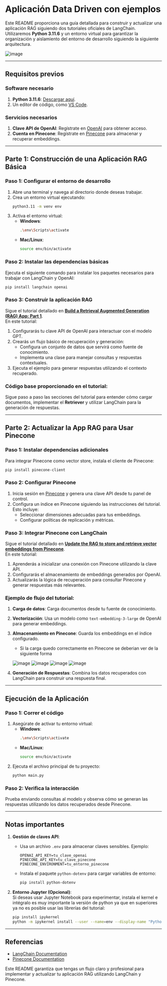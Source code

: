 # **Aplicación Data Driven con ejemplos** 

Este README proporciona una guía detallada para construir y actualizar una aplicación RAG siguiendo dos tutoriales oficiales de LangChain. Utilizaremos **Python 3.11.6** y un entorno virtual para garantizar la organización y aislamiento del entorno de desarrollo siguiendo la siguiente arquitectura.

![image](https://github.com/user-attachments/assets/d88df605-6259-4b21-ba6a-47c8ea9aa1b5)
  

---

## **Requisitos previos**  

### Software necesario  
1. **Python 3.11.6**: [Descargar aquí](https://www.python.org/downloads/).  
2. Un editor de código, como [VS Code](https://code.visualstudio.com/).

### Servicios necesarios  
1. **Clave API de OpenAI**: Regístrate en [OpenAI](https://platform.openai.com/) para obtener acceso.  
2. **Cuenta en Pinecone**: Regístrate en [Pinecone](https://www.pinecone.io/) para almacenar y recuperar embeddings.  

---

## **Parte 1: Construcción de una Aplicación RAG Básica**  

### Paso 1: Configurar el entorno de desarrollo  

1. Abre una terminal y navega al directorio donde deseas trabajar.  
2. Crea un entorno virtual ejecutando:  
   ```bash
   python3.11 -m venv env
   ```  
3. Activa el entorno virtual:  
   - **Windows**:  
     ```bash
     .\env\Scripts\activate
     ```  
   - **Mac/Linux**:  
     ```bash
     source env/bin/activate
     ```  

### Paso 2: Instalar las dependencias básicas  

Ejecuta el siguiente comando para instalar los paquetes necesarios para trabajar con LangChain y OpenAI:  
```bash
pip install langchain openai
```  

### Paso 3: Construir la aplicación RAG  

Sigue el tutorial detallado en **[Build a Retrieval Augmented Generation (RAG) App: Part 1](https://python.langchain.com/docs/tutorials/rag/)**.  
En este tutorial:  
1. Configurarás tu clave API de OpenAI para interactuar con el modelo GPT.  
2. Crearás un flujo básico de recuperación y generación:  
   - Configura un conjunto de datos que servirá como fuente de conocimiento.  
   - Implementa una clase para manejar consultas y respuestas contextuales.  
3. Ejecuta el ejemplo para generar respuestas utilizando el contexto recuperado.  

### Código base proporcionado en el tutorial:  
Sigue paso a paso las secciones del tutorial para entender cómo cargar documentos, implementar el **Retriever** y utilizar LangChain para la generación de respuestas.  

---

## **Parte 2: Actualizar la App RAG para Usar Pinecone**  

### Paso 1: Instalar dependencias adicionales  

Para integrar Pinecone como vector store, instala el cliente de Pinecone:  
```bash
pip install pinecone-client
```  

### Paso 2: Configurar Pinecone  

1. Inicia sesión en [Pinecone](https://www.pinecone.io/) y genera una clave API desde tu panel de control.  
2. Configura un índice en Pinecone siguiendo las instrucciones del tutorial. Esto incluye:  
   - Seleccionar dimensiones adecuadas para tus embeddings.  
   - Configurar políticas de replicación y métricas.  

### Paso 3: Integrar Pinecone con LangChain  

Sigue el tutorial detallado en **[Update the RAG to store and retrieve vector embeddings from Pinecone](https://python.langchain.com/docs/integrations/vectorstores/pinecone/)**.  
En este tutorial:  
1. Aprenderás a inicializar una conexión con Pinecone utilizando la clave API.  
2. Configurarás el almacenamiento de embeddings generados por OpenAI.  
3. Actualizarás la lógica de recuperación para consultar Pinecone y generar respuestas más relevantes.  

### Ejemplo de flujo del tutorial:  
1. **Carga de datos**: Carga documentos desde tu fuente de conocimiento.  
2. **Vectorización**: Usa un modelo como `text-embedding-3-large` de OpenAI para generar embeddings.  
3. **Almacenamiento en Pinecone**: Guarda los embeddings en el índice configurado.

   - Si la carga quedo correctamente en Pinecone se deberian ver de la siguiente forma

   ![image](https://github.com/user-attachments/assets/2e4b3a78-e09b-4ff0-b28a-c0169482196e)
   ![image](https://github.com/user-attachments/assets/c081717f-7c49-4764-a21d-094ed9341ece)
   ![image](https://github.com/user-attachments/assets/b51cde29-6ccf-4f7a-8b1f-4c1f41e8538d)
   ![image](https://github.com/user-attachments/assets/40d19c77-a1c9-4e5c-a86b-3849f32eeee8)

4. **Generación de Respuestas**: Combina los datos recuperados con LangChain para construir una respuesta final.  

---

## **Ejecución de la Aplicación**  

### Paso 1: Correr el código  
1. Asegúrate de activar tu entorno virtual:  
   - **Windows**:  
     ```bash
     .\env\Scripts\activate
     ```  
   - **Mac/Linux**:  
     ```bash
     source env/bin/activate
     ```  
2. Ejecuta el archivo principal de tu proyecto:  
   ```bash
   python main.py
   ```  

### Paso 2: Verifica la interacción  
Prueba enviando consultas al modelo y observa cómo se generan las respuestas utilizando los datos recuperados desde Pinecone.  

---

## **Notas importantes**  

1. **Gestión de claves API**:  
   - Usa un archivo `.env` para almacenar claves sensibles. Ejemplo:  
     ```env
     OPENAI_API_KEY=tu_clave_openai
     PINECONE_API_KEY=tu_clave_pinecone
     PINECONE_ENVIRONMENT=tu_entorno_pinecone
     ```  
   - Instala el paquete `python-dotenv` para cargar variables de entorno:  
     ```bash
     pip install python-dotenv
     ```  

2. **Entorno Jupyter (Opcional)**:  
   Si deseas usar Jupyter Notebook para experimentar, instala el kernel e intégralo es muy importante la versión de python ya que en superiores ya no es posible usar las librerías del tutorial:  
   ```bash
   pip install ipykernel
   python -m ipykernel install --user --name=env --display-name "Python 3.11.6 (env)"
   ```  

---

## **Referencias**  
- [LangChain Documentation](https://python.langchain.com/)  
- [Pinecone Documentation](https://docs.pinecone.io/)  

Este README garantiza que tengas un flujo claro y profesional para implementar y actualizar tu aplicación RAG utilizando LangChain y Pinecone.
